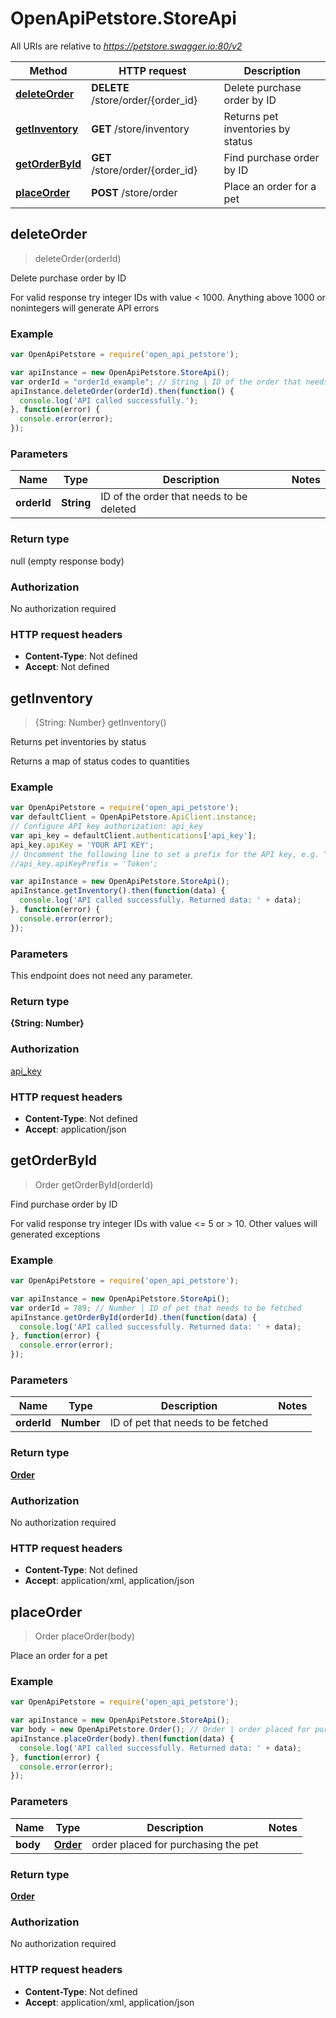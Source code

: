 # OpenApiPetstore.StoreApi

All URIs are relative to *https://petstore.swagger.io:80/v2*

Method | HTTP request | Description
------------- | ------------- | -------------
[**deleteOrder**](StoreApi.md#deleteOrder) | **DELETE** /store/order/{order_id} | Delete purchase order by ID
[**getInventory**](StoreApi.md#getInventory) | **GET** /store/inventory | Returns pet inventories by status
[**getOrderById**](StoreApi.md#getOrderById) | **GET** /store/order/{order_id} | Find purchase order by ID
[**placeOrder**](StoreApi.md#placeOrder) | **POST** /store/order | Place an order for a pet



## deleteOrder

> deleteOrder(orderId)

Delete purchase order by ID

For valid response try integer IDs with value &lt; 1000. Anything above 1000 or nonintegers will generate API errors

### Example

```javascript
var OpenApiPetstore = require('open_api_petstore');

var apiInstance = new OpenApiPetstore.StoreApi();
var orderId = "orderId_example"; // String | ID of the order that needs to be deleted
apiInstance.deleteOrder(orderId).then(function() {
  console.log('API called successfully.');
}, function(error) {
  console.error(error);
});

```

### Parameters



Name | Type | Description  | Notes
------------- | ------------- | ------------- | -------------
 **orderId** | **String**| ID of the order that needs to be deleted | 

### Return type

null (empty response body)

### Authorization

No authorization required

### HTTP request headers

- **Content-Type**: Not defined
- **Accept**: Not defined


## getInventory

> {String: Number} getInventory()

Returns pet inventories by status

Returns a map of status codes to quantities

### Example

```javascript
var OpenApiPetstore = require('open_api_petstore');
var defaultClient = OpenApiPetstore.ApiClient.instance;
// Configure API key authorization: api_key
var api_key = defaultClient.authentications['api_key'];
api_key.apiKey = 'YOUR API KEY';
// Uncomment the following line to set a prefix for the API key, e.g. "Token" (defaults to null)
//api_key.apiKeyPrefix = 'Token';

var apiInstance = new OpenApiPetstore.StoreApi();
apiInstance.getInventory().then(function(data) {
  console.log('API called successfully. Returned data: ' + data);
}, function(error) {
  console.error(error);
});

```

### Parameters

This endpoint does not need any parameter.

### Return type

**{String: Number}**

### Authorization

[api_key](../README.md#api_key)

### HTTP request headers

- **Content-Type**: Not defined
- **Accept**: application/json


## getOrderById

> Order getOrderById(orderId)

Find purchase order by ID

For valid response try integer IDs with value &lt;&#x3D; 5 or &gt; 10. Other values will generated exceptions

### Example

```javascript
var OpenApiPetstore = require('open_api_petstore');

var apiInstance = new OpenApiPetstore.StoreApi();
var orderId = 789; // Number | ID of pet that needs to be fetched
apiInstance.getOrderById(orderId).then(function(data) {
  console.log('API called successfully. Returned data: ' + data);
}, function(error) {
  console.error(error);
});

```

### Parameters



Name | Type | Description  | Notes
------------- | ------------- | ------------- | -------------
 **orderId** | **Number**| ID of pet that needs to be fetched | 

### Return type

[**Order**](Order.md)

### Authorization

No authorization required

### HTTP request headers

- **Content-Type**: Not defined
- **Accept**: application/xml, application/json


## placeOrder

> Order placeOrder(body)

Place an order for a pet

### Example

```javascript
var OpenApiPetstore = require('open_api_petstore');

var apiInstance = new OpenApiPetstore.StoreApi();
var body = new OpenApiPetstore.Order(); // Order | order placed for purchasing the pet
apiInstance.placeOrder(body).then(function(data) {
  console.log('API called successfully. Returned data: ' + data);
}, function(error) {
  console.error(error);
});

```

### Parameters



Name | Type | Description  | Notes
------------- | ------------- | ------------- | -------------
 **body** | [**Order**](Order.md)| order placed for purchasing the pet | 

### Return type

[**Order**](Order.md)

### Authorization

No authorization required

### HTTP request headers

- **Content-Type**: Not defined
- **Accept**: application/xml, application/json

